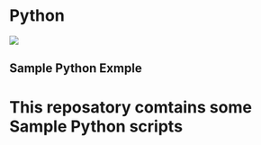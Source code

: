 
# Python

<img src="https://travis-ci.org/tpatil2/Python.svg?branch=master"/>

## Sample Python Exmple

# This reposatory comtains some Sample Python scripts

